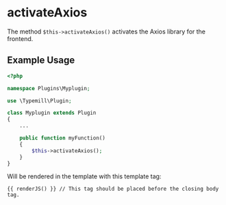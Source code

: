 # activateAxios

The method `$this->activateAxios()` activates the Axios library for the frontend.

## Example Usage

```php
<?php

namespace Plugins\Myplugin;

use \Typemill\Plugin;

class Myplugin extends Plugin
{
    ...

    public function myFunction()
    {
        $this->activateAxios();
    }
}
```


Will be rendered in the template with this template tag:

```
{{ renderJS() }} // This tag should be placed before the closing body tag.
```

